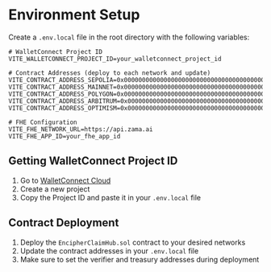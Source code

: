 # Environment Setup

Create a `.env.local` file in the root directory with the following variables:

```env
# WalletConnect Project ID
VITE_WALLETCONNECT_PROJECT_ID=your_walletconnect_project_id

# Contract Addresses (deploy to each network and update)
VITE_CONTRACT_ADDRESS_SEPOLIA=0x0000000000000000000000000000000000000000
VITE_CONTRACT_ADDRESS_MAINNET=0x0000000000000000000000000000000000000000
VITE_CONTRACT_ADDRESS_POLYGON=0x0000000000000000000000000000000000000000
VITE_CONTRACT_ADDRESS_ARBITRUM=0x0000000000000000000000000000000000000000
VITE_CONTRACT_ADDRESS_OPTIMISM=0x0000000000000000000000000000000000000000

# FHE Configuration
VITE_FHE_NETWORK_URL=https://api.zama.ai
VITE_FHE_APP_ID=your_fhe_app_id
```

## Getting WalletConnect Project ID

1. Go to [WalletConnect Cloud](https://cloud.walletconnect.com/)
2. Create a new project
3. Copy the Project ID and paste it in your `.env.local` file

## Contract Deployment

1. Deploy the `EncipherClaimHub.sol` contract to your desired networks
2. Update the contract addresses in your `.env.local` file
3. Make sure to set the verifier and treasury addresses during deployment
